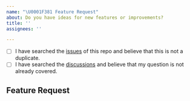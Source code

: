 ```yaml
---
name: "\U0001F381 Feature Request"
about: Do you have ideas for new features or improvements?
title: ''
assignees: ''

---
```


<!--
    Hi there! Thank you for submitting a feature request!
-->

<!-- All the below steps should be completed before submitting your issue. Checked checkbox should look like this: [x] -->
- [ ] I have searched the [issues](https://github.com/nvarner/typst-lsp/issues) of this repo and believe that this is not a duplicate.
- [ ] I have searched the [discussions](https://github.com/nvarner/typst-lsp/discussions) and believe that my question is not already covered.

## Feature Request
<!-- Now feel free to write your request, and please be as descriptive as possible! -->
<!-- Thanks again 🙌 ❤ -->